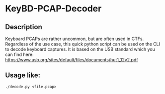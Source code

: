 # KeyBD-PCAP-Decoder
## Description
Keyboard PCAPs are rather uncommon, but are often used in CTFs. Regardless of the use case, this quick python script can be used on the CLI to decode keyboard captures. It is based on the USB standard which you can find here: https://www.usb.org/sites/default/files/documents/hut1_12v2.pdf
## Usage like:
```./decode.py <file.pcap>```
